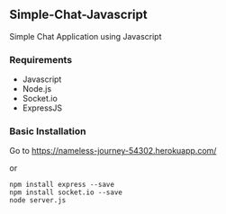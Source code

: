 ## Simple-Chat-Javascript
Simple Chat Application using Javascript

### Requirements
* Javascript
* Node.js
* Socket.io
* ExpressJS

### Basic Installation
Go to https://nameless-journey-54302.herokuapp.com/

or
```
npm install express --save
npm install socket.io --save
node server.js

```
